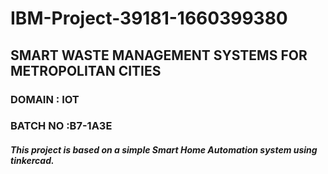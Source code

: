 # IBM-Project-39181-1660399380
## SMART WASTE MANAGEMENT SYSTEMS FOR METROPOLITAN CITIES
### DOMAIN : IOT
### BATCH NO :B7-1A3E
##### This project is based on a simple Smart Home Automation system using tinkercad.
